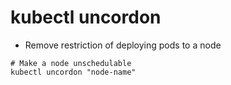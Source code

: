 # kubectl uncordon

- Remove restriction of deploying pods to a node

```shell
# Make a node unschedulable
kubectl uncordon "node-name"
```
